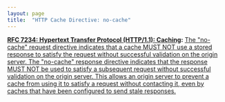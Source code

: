 ```yaml
---
layout: page
title:  "HTTP Cache Directive: no-cache"
---
```


**[RFC 7234: Hypertext Transfer Protocol (HTTP/1.1): Caching](/specs/IETF/RFC/7234 "The Hypertext Transfer Protocol (HTTP) is an application-level protocol for distributed, collaborative, hypertext information systems. This document defines requirements on HTTP caches and the associated header fields that control cache behavior or indicate cacheable response messages."):** [The "no-cache" request directive indicates that a cache MUST NOT use a stored response to satisfy the request without successful validation on the origin server. The "no-cache" response directive indicates that the response MUST NOT be used to satisfy a subsequent request without successful validation on the origin server. This allows an origin server to prevent a cache from using it to satisfy a request without contacting it, even by caches that have been configured to send stale responses.](http://tools.ietf.org/html/rfc7234#section-5.2.1.4)

